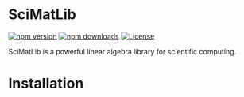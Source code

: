# SciMatLib

[![npm version](https://badge.fury.io/js/scimatlib.svg)](https://www.npmjs.com/package/scimatlib)
[![npm downloads](https://img.shields.io/npm/dt/scimatlib.svg)](https://www.npmjs.com/package/scimatlib)
[![License](https://img.shields.io/npm/l/scimatlib.svg)](https://github.com/ScipioneParmigiano/scimatlib/blob/main/LICENSE)

SciMatLib is a powerful linear algebra library for scientific computing.

# Installation
